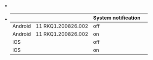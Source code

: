 -
- |||System notification||
  |--|--|--|--|
  |Android|11 RKQ1.200826.002|off||
  |Android|11 RKQ1.200826.002|on||
  |iOS||off||
  |iOS||on||